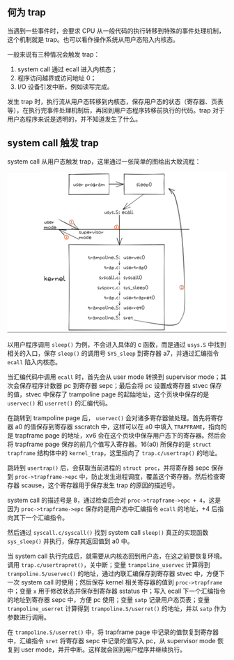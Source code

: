 ## 何为 trap

当遇到一些事件时，会要求 CPU 从一般代码的执行转移到特殊的事件处理机制，这个机制就是 trap。也可以看作操作系统从用户态陷入内核态。

一般来说有三种情况会触发 trap：

1. system call 通过 ecall 进入内核态；
2. 程序访问越界或访问地址 0；
3. I/O 设备引发中断，例如读写完成。

发生 trap 时，执行流从用户态转移到内核态，保存用户态的状态（寄存器、页表等），在执行完事件处理机制后，再回到用户态程序转移前执行的代码。trap 对于用户态程序来说是透明的，并不知道发生了什么。

## system call 触发 trap

system call 从用户态触发 trap，这里通过一张简单的图给出大致流程：

![xv6-trap-1](attachments/xv6-trap-1.png)

以用户程序调用 `sleep()` 为例，不会进入具体的 c 函数，而是通过 `usys.S` 中找到相关的入口，保存 `sleep()` 的调用号 `SYS_sleep` 到寄存器 a7，并通过汇编指令 `ecall` 陷入内核态。

当汇编代码中调用 `ecall` 时，首先会从 user mode 转换到 supervisor mode；其次会保存程序计数器 pc 到寄存器 sepc；最后会将 pc 设置成寄存器 stvec 保存的值，stvec 中保存了 trampoline page 的起始地址，这个页块中保存的是 `uservec()` 和 `userret()` 的汇编代码。

在跳转到 trampoline page 后， `uservec()` 会对诸多寄存器做处理。首先将寄存器 a0 的值保存到寄存器 sscratch 中，这样可以在 a0 中填入 `TRAPFRAME`，指向的是 trapframe page 的地址，xv6 会在这个页块中保存用户态下的寄存器。然后会将 trapframe page 保存的前几个值写入寄存器。16(a0) 所保存的是 `struct trapframe` 结构体中的 `kernel_trap`，这里指向了 `trap.c/usertrap()` 的地址。

跳转到 `usertrap()` 后，会获取当前进程的 `struct proc`，并将寄存器 sepc 保存到 `proc->trapframe->epc` 中，防止发生进程调度，覆盖这个寄存器。然后检查寄存器 scause，这个寄存器用于保存发生 trap 的原因的描述号。

system call 的描述号是 8，通过检查后会对 `proc->trapframe->epc + 4`，这是因为 `proc->trapframe->epc` 保存的是用户态中汇编指令 `ecall` 的地址，+4 后指向其下一个汇编指令。

然后通过 `syscall.c/syscall()` 找到 system call `sleep()` 真正的实现函数 `sys_sleep()` 并执行，保存其返回值到 a0 中。

当 system call 执行完成后，就需要从内核态回到用户态，在这之前要恢复环境。调用 `trap.c/usertrapret()`，关中断；变量 `trampoline_uservec` 计算得到 `trampoline.S/uservec()` 的地址，通过内联汇编保存到寄存器 stvec 中，方便下一次 system call 时使用；然后保存 kernel 相关寄存器的值到 `proc->trapframe` 中；变量 `x` 用于修改状态并保存到寄存器 sstatus 中；写入 ecall 下一个汇编指令的地址到寄存器 sepc 中，方便 pc 使用；变量 `satp` 记录用户态页表；变量 `trampoline_userret` 计算得到 `trampoline.S/userret()` 的地址，并以 `satp` 作为参数进行调用。

在 `trampoline.S/userret()` 中，将 trapframe page 中记录的值恢复到寄存器中，汇编指令 `sret` 将寄存器 sepc 中记录的值写入 pc，从 supervisor mode 恢复到 user mode，并开中断。这样就会回到用户程序并继续执行。
